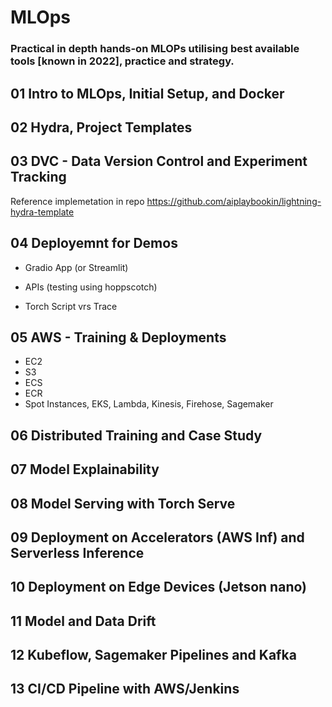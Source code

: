 # MLOps

### Practical in depth hands-on MLOPs utilising best available tools [known in 2022], practice and strategy.

## 01 Intro to MLOps, Initial Setup, and Docker

## 02 Hydra, Project Templates

## 03 DVC - Data Version Control and Experiment Tracking

Reference implemetation in repo https://github.com/aiplaybookin/lightning-hydra-template

## 04 Deployemnt for Demos

- Gradio App (or Streamlit)

- APIs (testing using hoppscotch)

- Torch Script vrs Trace

## 05 AWS - Training & Deployments

- EC2 
- S3
- ECS
- ECR
- Spot Instances, EKS, Lambda, Kinesis, Firehose, Sagemaker

## 06 Distributed Training and Case Study

## 07 Model Explainability

## 08 Model Serving with Torch Serve

## 09 Deployment on Accelerators (AWS Inf) and Serverless Inference

## 10 Deployment on Edge Devices (Jetson nano)

## 11 Model and Data Drift

## 12 Kubeflow, Sagemaker Pipelines and Kafka

## 13 CI/CD Pipeline with AWS/Jenkins
